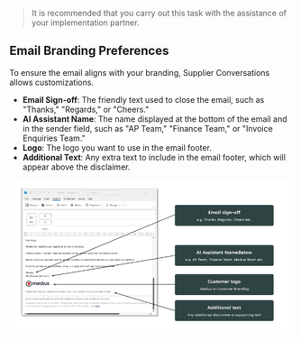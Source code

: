 > It is recommended that you carry out this task with the assistance of your implementation partner.

## Email Branding Preferences

To ensure the email aligns with your branding, Supplier Conversations allows customizations. 
* **Email Sign-off**: The friendly text used to close the email, such as "Thanks," "Regards," or "Cheers."
* **AI Assistant Name**: The name displayed at the bottom of the email and in the sender field, such as "AP Team," "Finance Team," or "Invoice Enquiries Team."
* **Logo**: The logo you want to use in the email footer.
* **Additional Text**: Any extra text to include in the email footer, which will appear above the disclaimer.

![](../../images/sc_email_branding.png)
